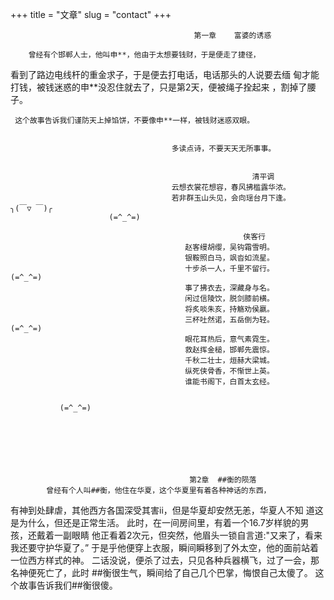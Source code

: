 +++
title = "文章"
slug = "contact"
+++

                                             第一章    富婆的诱惑
  
        曾经有个邯郸人士，他叫申**，他由于太想要钱财，于是便走了捷径，
  看到了路边电线杆的重金求子，于是便去打电话，电话那头的人说要去缅
 甸才能打钱，被钱迷惑的申**没忍住就去了，只是第2天，便被绳子拴起来
 ，割掉了腰子。



     这个故事告诉我们谨防天上掉馅饼，不要像申**一样，被钱财迷惑双眼。

               
                                        多读点诗，不要天天无所事事。


                                                          清平调
                                        云想衣裳花想容，春风拂槛露华浓。
                                        若非群玉山头见，会向瑶台月下逢。            ╮(￣▽ ￣)╭	
                          (=^_^=)
                                                   
                                                        侠客行
                                           赵客缦胡缨，吴钩霜雪明。
                                           银鞍照白马，飒沓如流星。
                                           十步杀一人，千里不留行。                 (=^_^=)
                                           事了拂衣去，深藏身与名。
                                           闲过信陵饮，脱剑膝前横。
                                           将炙啖朱亥，持觞劝侯嬴。                                                        
                                           三杯吐然诺，五岳倒为轻。          (=^_^=)
                                           眼花耳热后，意气素霓生。
                                           救赵挥金槌，邯郸先震惊。
                                           千秋二壮士，烜赫大梁城。
                                           纵死侠骨香，不惭世上英。
                                           谁能书阁下，白首太玄经。


               (=^_^=)







                                            第2章  ##衡的陨落
            曾经有个人叫##衡，他住在华夏，这个华夏里有着各种神话的东西，
有神到处肆虐，其他西方各国深受其害ii，但是华夏却安然无恙，华夏人不知
道这是为什么，但还是正常生活。
             此时，在一间房间里，有着一个16.7岁样貌的男孩，还戴着一副眼睛
他正看着2次元，但突然，他眉头一锁自言道:"又来了，看来我还要守护华夏了。”
于是乎他便穿上衣服，瞬间瞬移到了外太空，他的面前站着一位西方样式的神。
二话没说，便杀了过去，只见各种兵器横飞，过了一会，那名神便死亡了，此时
##衡很生气，瞬间给了自己几个巴掌，悔恨自己太傻了。
                                  这个故事告诉我们##衡很傻。      